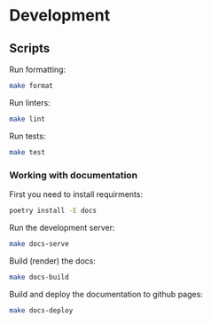 # Development

## Scripts

Run formatting:

```bash
make format
```

Run linters:

```bash
make lint
```

Run tests:

```bash
make test
```

### Working with documentation

First you need to install requirments:

```bash
poetry install -E docs
```

Run the development server:

```bash
make docs-serve
```

Build (render) the docs:

```bash
make docs-build
```

Build and deploy the documentation to github pages:

```bash
make docs-deploy
```
